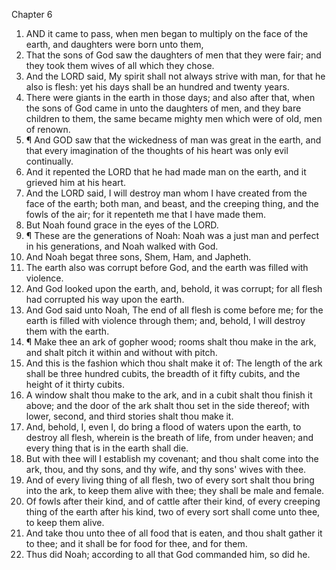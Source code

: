 Chapter 6

1. AND it came to pass, when men began to multiply on the face of the earth, and daughters were born unto them,
2. That the sons of God saw the daughters of men that they were fair; and they took them wives of all which they chose.
3. And the LORD said, My spirit shall not always strive with man, for that he also is flesh: yet his days shall be an hundred and twenty years.
4. There were giants in the earth in those days; and also after that, when the sons of God came in unto the daughters of men, and they bare children to them, the same became mighty men which were of old, men of renown.
5. ¶ And GOD saw that the wickedness of man was great in the earth, and that every imagination of the thoughts of his heart was only evil continually.
6. And it repented the LORD that he had made man on the earth, and it grieved him at his heart.
7. And the LORD said, I will destroy man whom I have created from the face of the earth; both man, and beast, and the creeping thing, and the fowls of the air; for it repenteth me that I have made them.
8. But Noah found grace in the eyes of the LORD.
9. ¶ These are the generations of Noah: Noah was a just man and perfect in his generations, and Noah walked with God.
10. And Noah begat three sons, Shem, Ham, and Japheth.
11. The earth also was corrupt before God, and the earth was filled with violence.
12. And God looked upon the earth, and, behold, it was corrupt; for all flesh had corrupted his way upon the earth.
13. And God said unto Noah, The end of all flesh is come before me; for the earth is filled with violence through them; and, behold, I will destroy them with the earth.
14. ¶ Make thee an ark of gopher wood; rooms shalt thou make in the ark, and shalt pitch it within and without with pitch.
15. And this is the fashion which thou shalt make it of: The length of the ark shall be three hundred cubits, the breadth of it fifty cubits, and the height of it thirty cubits.
16. A window shalt thou make to the ark, and in a cubit shalt thou finish it above; and the door of the ark shalt thou set in the side thereof; with lower, second, and third stories shalt thou make it.
17. And, behold, I, even I, do bring a flood of waters upon the earth, to destroy all flesh, wherein is the breath of life, from under heaven; and every thing that is in the earth shall die.
18. But with thee will I establish my covenant; and thou shalt come into the ark, thou, and thy sons, and thy wife, and thy sons' wives with thee.
19. And of every living thing of all flesh, two of every sort shalt thou bring into the ark, to keep them alive with thee; they shall be male and female.
20. Of fowls after their kind, and of cattle after their kind, of every creeping thing of the earth after his kind, two of every sort shall come unto thee, to keep them alive.
21. And take thou unto thee of all food that is eaten, and thou shalt gather it to thee; and it shall be for food for thee, and for them.
22. Thus did Noah; according to all that God commanded him, so did he.
